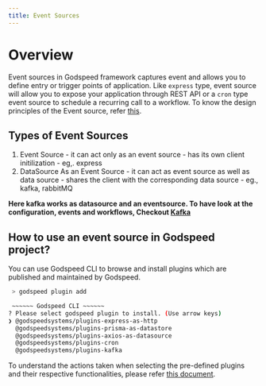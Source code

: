 ```yaml
---
title: Event Sources
---
```

# Overview

  Event sources in Godspeed framework captures event and allows you to define entry or trigger points of application. Like `express` type, event source will allow you to expose your application through REST API or a `cron` type event source to schedule a recurring call to a workflow. To know the design principles of the Event source, refer [this](design_priciples#three-fundamental-abstractions).

## Types of Event Sources
  1. Event Source
    - it can act only as an event source
    - has its own client initilization
    - eg,. express
  2. DataSource As an Event Source
    - it can act as event source as well as data source
    - shares the client with the corresponding data source
    - eg., kafka, rabbitMQ

**Here kafka works as datasource and an eventsource. To have look at the configuration, events and workflows, Checkout [Kafka](https://github.com/godspeedsystems/gs-plugins/tree/main/plugins/kafka-as-datasource-as-eventsource#godspeed-plugin-kafka-as-datasource-as-eventsource)**

## How to use an event source in Godspeed project?

  You can use Godspeed CLI to browse and install plugins which are published and maintained by Godspeed.

  ```bash
   > godspeed plugin add

   ~~~~~~ Godspeed CLI ~~~~~~
  ? Please select godspeed plugin to install. (Use arrow keys)
  ❯ @godspeedsystems/plugins-express-as-http
    @godspeedsystems/plugins-prisma-as-datastore
    @godspeedsystems/plugins-axios-as-datasource
    @godspeedsystems/plugins-cron
    @godspeedsystems/plugins-kafka
  ```

To understand the actions taken when selecting the pre-defined plugins and their respective functionalities, please refer [this document](event_sources/event_source_plugins.md).